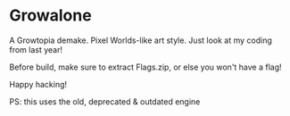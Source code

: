 # Growalone
A Growtopia demake. Pixel Worlds-like art style. Just look at my coding from last year!

Before build, make sure to extract Flags.zip, or else you won't have a flag!

Happy hacking!

PS: this uses the old, deprecated & outdated engine
